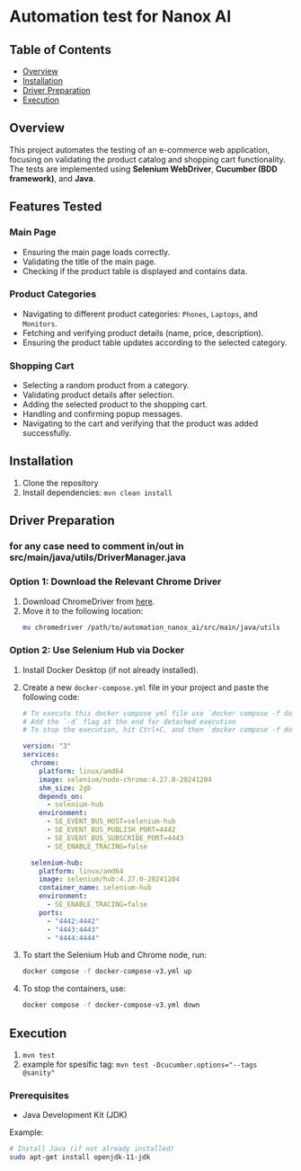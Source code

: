 # Automation test for Nanox AI

## Table of Contents
- [Overview](#overview)
- [Installation](#installation)
- [Driver Preparation](#driver-preparation)
- [Execution](#execution)


## Overview

This project automates the testing of an e-commerce web application, focusing on validating the product catalog and shopping cart functionality. The tests are implemented using **Selenium WebDriver**, **Cucumber (BDD framework)**, and **Java**.

## Features Tested

### Main Page
- Ensuring the main page loads correctly.
- Validating the title of the main page.
- Checking if the product table is displayed and contains data.

### Product Categories
- Navigating to different product categories: `Phones`, `Laptops`, and `Monitors`.
- Fetching and verifying product details (name, price, description).
- Ensuring the product table updates according to the selected category.

### Shopping Cart
- Selecting a random product from a category.
- Validating product details after selection.
- Adding the selected product to the shopping cart.
- Handling and confirming popup messages.
- Navigating to the cart and verifying that the product was added successfully.


## Installation

1. Clone the repository
2. Install dependencies: ```mvn clean install```


## Driver Preparation 
   ### for any case need to comment in/out in src/main/java/utils/DriverManager.java
### Option 1: Download the Relevant Chrome Driver

1. Download ChromeDriver from [here](https://googlechromelabs.github.io/chrome-for-testing/).
2. Move it to the following location:
    ```bash
    mv chromedriver /path/to/automation_nanox_ai/src/main/java/utils
    ```

### Option 2: Use Selenium Hub via Docker

1. Install Docker Desktop (if not already installed).
2. Create a new `docker-compose.yml` file in your project and paste the following code:
    ```yaml
    # To execute this docker compose yml file use `docker compose -f docker-compose-v3.yml up`
    # Add the `-d` flag at the end for detached execution
    # To stop the execution, hit Ctrl+C, and then `docker compose -f docker-compose-v3.yml down`
    
    version: "3"
    services:
      chrome:
        platform: linux/amd64
        image: selenium/node-chrome:4.27.0-20241204
        shm_size: 2gb
        depends_on:
          - selenium-hub
        environment:
          - SE_EVENT_BUS_HOST=selenium-hub
          - SE_EVENT_BUS_PUBLISH_PORT=4442
          - SE_EVENT_BUS_SUBSCRIBE_PORT=4443
          - SE_ENABLE_TRACING=false

      selenium-hub:
        platform: linux/amd64
        image: selenium/hub:4.27.0-20241204
        container_name: selenium-hub
        environment:
          - SE_ENABLE_TRACING=false
        ports:
          - "4442:4442"
          - "4443:4443"
          - "4444:4444"
    ```

 

3. To start the Selenium Hub and Chrome node, run:
    ```bash
    docker compose -f docker-compose-v3.yml up
    ```

4. To stop the containers, use:
    ```bash
    docker compose -f docker-compose-v3.yml down
    ```

## Execution

1. ```mvn test```
2. example for spesific tag: ```mvn test -Dcucumber.options="--tags @sanity"```


### Prerequisites

- Java Development Kit (JDK)
  
Example:
```bash
# Install Java (if not already installed)
sudo apt-get install openjdk-11-jdk
